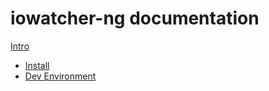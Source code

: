 # iowatcher-ng documentation

[Intro](Intro.md)
- [Install](Install.md)
- [Dev Environment](DevEnv.md)
